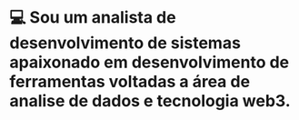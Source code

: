 # 💻 Sou um analista de desenvolvimento de sistemas apaixonado em desenvolvimento de ferramentas voltadas a área de analise de dados e tecnologia web3.
